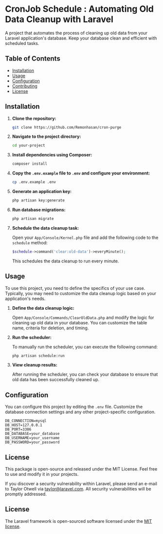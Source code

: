 # CronJob Schedule : Automating Old Data Cleanup with Laravel

A project that automates the process of cleaning up old data from your Laravel application's database. Keep your database clean and efficient with scheduled tasks.

## Table of Contents
- [Installation](#installation)
- [Usage](#usage)
- [Configuration](#configuration)
- [Contributing](#contributing)
- [License](#license)

## Installation

1. **Clone the repository:**

    ```bash
    git clone https://github.com/Remonhasan/cron-purge
    ```

2. **Navigate to the project directory:**

    ```bash
    cd your-project
    ```

3. **Install dependencies using Composer:**

    ```bash
    composer install
    ```

4. **Copy the `.env.example` file to `.env` and configure your environment:**

    ```bash
    cp .env.example .env
    ```

5. **Generate an application key:**

    ```bash
    php artisan key:generate
    ```

6. **Run database migrations:**

    ```bash
    php artisan migrate
    ```

7. **Schedule the data cleanup task:** 

    Open your `App/Console/Kernel.php` file and add the following code to the `schedule` method:

    ```php
    $schedule->command('clear:old-data')->everyMinute();
    ```

    This schedules the data cleanup to run every minute.

## Usage

To use this project, you need to define the specifics of your use case. Typically, you may need to customize the data cleanup logic based on your application's needs.

1. **Define the data cleanup logic:**

    Open `App/Console/Commands/ClearOldData.php` and modify the logic for cleaning up old data in your database. You can customize the table name, criteria for deletion, and timing.

2. **Run the scheduler:** 

    To manually run the scheduler, you can execute the following command:

    ```bash
    php artisan schedule:run
    ```

3. **View cleanup results:** 

    After running the scheduler, you can check your database to ensure that old data has been successfully cleaned up.

## Configuration

You can configure this project by editing the `.env` file. Customize the database connection settings and any other project-specific configuration.

```dotenv
DB_CONNECTION=mysql
DB_HOST=127.0.0.1
DB_PORT=3306
DB_DATABASE=your_database
DB_USERNAME=your_username
DB_PASSWORD=your_password
```
## License 
This package is open-source and released under the MIT License. Feel free to use and modify it in your projects.

If you discover a security vulnerability within Laravel, please send an e-mail to Taylor Otwell via [taylor@laravel.com](mailto:taylor@laravel.com). All security vulnerabilities will be promptly addressed.

## License

The Laravel framework is open-sourced software licensed under the [MIT license](https://opensource.org/licenses/MIT).
